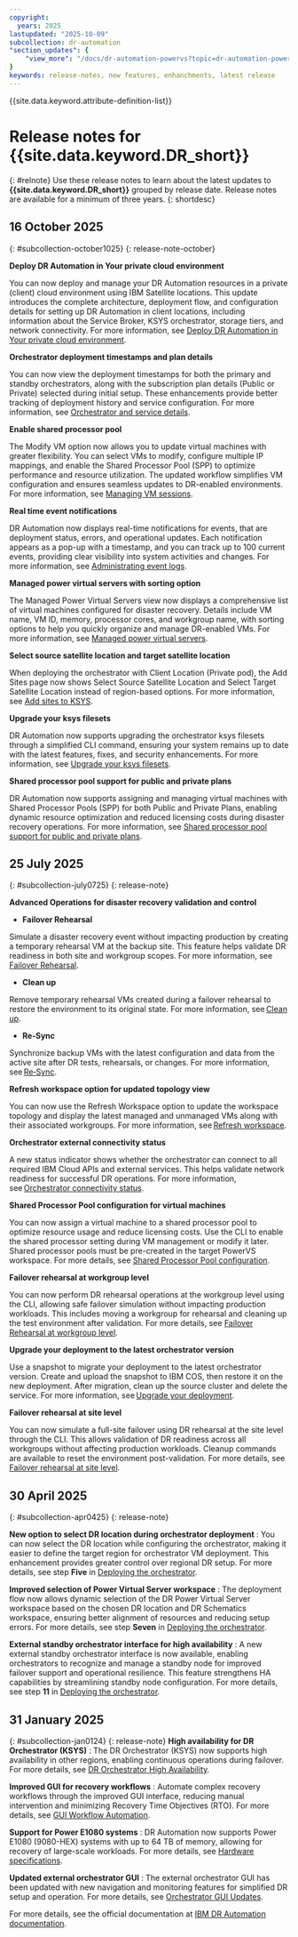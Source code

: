 ```yaml
---
copyright:
  years: 2025
lastupdated: "2025-10-09"
subcollection: dr-automation
"section_updates": {
    "view_more": "/docs/dr-automation-powervs?topic=dr-automation-powervs-relnote"
}
keywords: release-notes, new features, enhanchments, latest release
---
```

{{site.data.keyword.attribute-definition-list}}
# Release notes for {{site.data.keyword.DR_short}}
{: #relnote}
Use these release notes to learn about the latest updates to **{{site.data.keyword.DR_short}}** grouped by release date. Release notes are available for a minimum of three years.
{: shortdesc}

## 16 October 2025
{: #subcollection-october1025}
{: release-note-october}

**Deploy DR Automation in Your private cloud environment**

You can now deploy and manage your DR Automation resources in a private (client) cloud environment using IBM Satellite locations. This update introduces the complete architecture, deployment flow, and configuration details for setting up DR Automation in client locations, including information about the Service Broker, KSYS orchestrator, storage tiers, and network connectivity. For more information, see [Deploy DR Automation in Your private cloud environment](/docs/dr-automation-powervs?topic=dr-automation-powervs-arch-private-pod).

**Orchestrator deployment timestamps and plan details**

You can now view the deployment timestamps for both the primary and standby orchestrators, along with the subscription plan details (Public or Private) selected during initial setup. These enhancements provide better tracking of deployment history and service configuration. For more information, see [Orchestrator and service details](/docs/dr-automation-powervs?topic=dr-automation-powervs-or-ser-de#service-det).

**Enable shared processor pool**

The Modify VM option now allows you to update virtual machines with greater flexibility. You can select VMs to modify, configure multiple IP mappings, and enable the Shared Processor Pool (SPP) to optimize performance and resource utilization. The updated workflow simplifies VM configuration and ensures seamless updates to DR-enabled environments. For more information, see [Managing VM sessions](/docs/dr-automation-powervs?topic=dr-automation-powervs-manage-vm-ses#modify-vm-ses).

**Real time event notifications**

DR Automation now displays real-time notifications for events, that are deployment status, errors, and operational updates. Each notification appears as a pop-up with a timestamp, and you can track up to 100 current events, providing clear visibility into system activities and changes. For more information, see [Administrating event logs](/docs/dr-automation-powervs?topic=dr-automation-powervs-manage-log#adm-log).

**Managed power virtual servers with sorting option**

The Managed Power Virtual Servers view now displays a comprehensive list of virtual machines configured for disaster recovery. Details include VM name, VM ID, memory, processor cores, and workgroup name, with sorting options to help you quickly organize and manage DR-enabled VMs. For more information, see [Managed power virtual servers](/docs/dr-automation-powervs?topic=dr-automation-powervs-manage-vm-ser#vm-details).

**Select source satellite location and target satellite location**

When deploying the orchestrator with Client Location (Private pod), the Add Sites page now shows Select Source Satellite Location and Select Target Satellite Location instead of region-based options. For more information, see [Add sites to KSYS](/docs/dr-automation-powervs?topic=dr-automation-powervs-con-site-ksys).

**Upgrade your ksys filesets**

DR Automation now supports upgrading the orchestrator ksys filesets through a simplified CLI command, ensuring your system remains up to date with the latest features, fixes, and security enhancements. For more information, see [Upgrade your ksys filesets](/docs/dr-automation-powervs?topic=dr-automation-powervs-Upgrade-fil-set).

**Shared processor pool support for public and private plans**

DR Automation now supports assigning and managing virtual machines with Shared Processor Pools (SPP) for both Public and Private Plans, enabling dynamic resource optimization and reduced licensing costs during disaster recovery operations. For more information, see [Shared processor pool support for public and private plans](/docs/dr-automation-powervs?topic=dr-automation-powervs-ksysmgr-commandorchestrator#s-pro-poo-confi).

## 25 July 2025
{: #subcollection-july0725}
{: release-note}

**Advanced Operations for disaster recovery validation and control**

- **Failover Rehearsal**

Simulate a disaster recovery event without impacting production by creating a temporary rehearsal VM at the backup site. This feature helps validate DR readiness in both site and workgroup scopes. For more information, see [Failover Rehearsal](/docs/dr-automation-powervs?topic=dr-automation-powervs-ad-vance-load#Fa-il-over).

- **Clean up**

Remove temporary rehearsal VMs created during a failover rehearsal to restore the environment to its original state. For more information, see [Clean up](/docs/dr-automation-powervs?topic=dr-automation-powervs-ad-vance-load#cl-ea-nup).

- **Re‑Sync**

Synchronize backup VMs with the latest configuration and data from the active site after DR tests, rehearsals, or changes. For more information, see [Re‑Sync](/docs/dr-automation-powervs?topic=dr-automation-powervs-ad-vance-load#re-sy-nc).

**Refresh workspace option for updated topology view**

You can now use the Refresh Workspace option to update the workspace topology and display the latest managed and unmanaged VMs along with their associated workgroups. For more information, see [Refresh workspace](/docs/dr-automation-powervs?topic=dr-automation-powervs-nav-pan).

**Orchestrator external connectivity status**

A new status indicator shows whether the orchestrator can connect to all required IBM Cloud APIs and external services. This helps validate network readiness for successful DR operations. For more information, see [Orchestrator connectivity status](/docs/dr-automation-powervs?topic=dr-automation-powervs-or-ser-de).

**Shared Processor Pool configuration for virtual machines**

You can now assign a virtual machine to a shared processor pool to optimize resource usage and reduce licensing costs. Use the CLI to enable the shared processor setting during VM management or modify it later. Shared processor pools must be pre-created in the target PowerVS workspace. For more details, see [Shared Processor Pool configuration](/docs/dr-automation-powervs?topic=dr-automation-powervs-ksysmgr-commandorchestrator#es-pp-vm).

**Failover rehearsal at workgroup level**

You can now perform DR rehearsal operations at the workgroup level using the CLI, allowing safe failover simulation without impacting production workloads. This includes moving a workgroup for rehearsal and cleaning up the test environment after validation. For more details, see [Failover Rehearsal at workgroup level](/docs/dr-automation-powervs?topic=dr-automation-powervs-ksysmgr-commandorchestrator#dr-rehearsal-move-at-workgroup-level).

**Upgrade your deployment to the latest orchestrator version**

Use a snapshot to migrate your deployment to the latest orchestrator version. Create and upload the snapshot to IBM COS, then restore it on the new deployment. After migration, clean up the source cluster and delete the service. For more information, see [Upgrade your deployment](https://test.cloud.ibm.com/docs/dr-automation-powervs?topic=dr-automation-powervs-plan-work-load#upgrate-you-deployment).


**Failover rehearsal at site level**

You can now simulate a full-site failover using DR rehearsal at the site level through the CLI. This allows validation of DR readiness across all workgroups without affecting production workloads. Cleanup commands are available to reset the environment post-validation. For more details, see [Failover rehearsal at site level](/docs/dr-automation-powervs?topic=dr-automation-powervs-ksysmgr-commandorchestrator#dr-rehearsal-move-at-site-level).

## 30 April 2025
{: #subcollection-apr0425}
{: release-note}

**New option to select DR location during orchestrator deployment**
:   You can now select the DR location while configuring the orchestrator, making it easier to define the target region for orchestrator VM deployment. This enhancement provides greater control over regional DR setup. For more details, see step **Five** in [Deploying the orchestrator](/docs/dr-automation-powervs?topic=dr-automation-powervs-idep-the-orch).

**Improved selection of Power Virtual Server workspace**
:   The deployment flow now allows dynamic selection of the DR Power Virtual Server workspace based on the chosen DR location and DR Schematics workspace, ensuring better alignment of resources and reducing setup errors. For more details, see step **Seven** in [Deploying the orchestrator](/docs/dr-automation-powervs?topic=dr-automation-powervs-idep-the-orch).

**External standby orchestrator interface for high availability**
:   A new external standby orchestrator interface is now available, enabling orchestrators to recognize and manage a standby node for improved failover support and operational resilience. This feature strengthens HA capabilities by streamlining standby node configuration. For more details, see step **11** in [Deploying the orchestrator](/docs/dr-automation-powervs?topic=dr-automation-powervs-idep-the-orch).

## 31 January 2025
{: #subcollection-jan0124}
{: release-note}
**High availability for DR Orchestrator (KSYS)**
:   The DR Orchestrator (KSYS) now supports high availability in other regions, enabling continuous operations during failover. For more details, see [DR Orchestrator High Availability](/docs/dr-automation-powervs?topic=dr-automation-powervs-arch#ksys-arch).


**Improved GUI for recovery workflows**
:   Automate complex recovery workflows through the improved GUI interface, reducing manual intervention and minimizing Recovery Time Objectives (RTO). For more details, see [GUI Workflow Automation](/docs/dr-automation-powervs?topic=dr-automation-powervs-cinstance).

**Support for Power E1080 systems**
:   DR Automation now supports Power E1080 (9080-HEX) systems with up to 64 TB of memory, allowing for recovery of large-scale workloads. For more details, see [Hardware specifications](/docs/dr-automation-powervs?topic=dr-automation-powervs-arch).

**Updated external orchestrator GUI**
:   The external orchestrator GUI has been updated with new navigation and monitoring features for simplified DR setup and operation. For more details, see [Orchestrator GUI Updates](/docs/dr-automation-powervs?topic=dr-automation-powervs-manage-exter).

For more details, see the official documentation at [IBM DR Automation documentation](https://cloud.ibm.com/docs/dr-automation-powervs).

